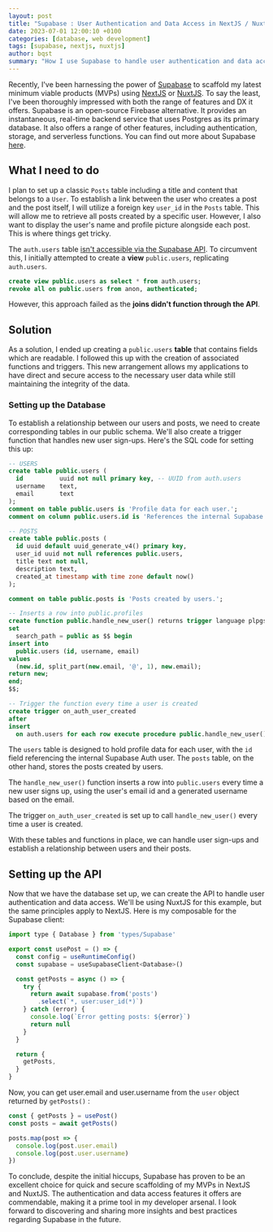 ```yaml
---
layout: post
title: "Supabase : User Authentication and Data Access in NextJS / NuxtJS"
date: 2023-07-01 12:00:10 +0100
categories: [database, web development]
tags: [supabase, nextjs, nuxtjs]
author: bqst
summary: "How I use Supabase to handle user authentication and data access in my NextJS and NuxtJS projects."
---
```


Recently, I've been harnessing the power of [Supabase](https://supabase.com/) to scaffold my latest minimum viable products (MVPs) using [NextJS](https://nextjs.org/) or [NuxtJS](https://nuxt.com/). To say the least, I've been thoroughly impressed with both the range of features and DX it offers. Supabase is an open-source Firebase alternative. It provides an instantaneous, real-time backend service that uses Postgres as its primary database. It also offers a range of other features, including authentication, storage, and serverless functions. You can find out more about Supabase [here](https://supabase.com/docs/).

## What I need to do

I plan to set up a classic `Posts` table including a title and content that belongs to a `User`. To establish a link between the user who creates a post and the post itself, I will utilize a foreign key `user_id` in the `Posts` table. This will allow me to retrieve all posts created by a specific user. However, I also want to display the user's name and profile picture alongside each post. This is where things get tricky.

The `auth.users` table [isn't accessible via the Supabase API](https://supabase.com/docs/guides/auth/managing-user-data). To circumvent this, I initially attempted to create a **view** `public.users`, replicating `auth.users`.

```sql
create view public.users as select * from auth.users;
revoke all on public.users from anon, authenticated;
```

However, this approach failed as the **joins didn't function through the API**. 

## Solution

As a solution, I ended up creating a `public.users` **table** that contains fields which are readable. I followed this up with the creation of associated functions and triggers. This new arrangement allows my applications to have direct and secure access to the necessary user data while still maintaining the integrity of the data.

### Setting up the Database

To establish a relationship between our users and posts, we need to create corresponding tables in our public schema. We'll also create a trigger function that handles new user sign-ups. Here's the SQL code for setting this up:

```sql
-- USERS
create table public.users (
  id          uuid not null primary key, -- UUID from auth.users
  username    text,
  email       text
);
comment on table public.users is 'Profile data for each user.';
comment on column public.users.id is 'References the internal Supabase Auth user.';

-- POSTS
create table public.posts (
  id uuid default uuid_generate_v4() primary key,
  user_id uuid not null references public.users,
  title text not null,
  description text,
  created_at timestamp with time zone default now()
);

comment on table public.posts is 'Posts created by users.';

-- Inserts a row into public.profiles
create function public.handle_new_user() returns trigger language plpgsql security definer
set
  search_path = public as $$ begin
insert into
  public.users (id, username, email)
values
  (new.id, split_part(new.email, '@', 1), new.email);
return new;
end;
$$;

-- Trigger the function every time a user is created
create trigger on_auth_user_created
after
insert
  on auth.users for each row execute procedure public.handle_new_user();

```

The `users` table is designed to hold profile data for each user, with the `id` field referencing the internal Supabase Auth user. The `posts` table, on the other hand, stores the posts created by users.

The `handle_new_user()` function inserts a row into `public.users` every time a new user signs up, using the user's email id and a generated username based on the email.

The trigger `on_auth_user_created` is set up to call `handle_new_user()` every time a user is created.

With these tables and functions in place, we can handle user sign-ups and establish a relationship between users and their posts.

## Setting up the API

Now that we have the database set up, we can create the API to handle user authentication and data access. We'll be using NuxtJS for this example, but the same principles apply to NextJS. Here is my composable for the Supabase client:

```javascript
import type { Database } from 'types/Supabase'

export const usePost = () => {
  const config = useRuntimeConfig()
  const supabase = useSupabaseClient<Database>()

  const getPosts = async () => {
    try {
      return await supabase.from('posts')
        .select(`*, user:user_id(*)`)
    } catch (error) {
      console.log(`Error getting posts: ${error}`)
      return null
    }
  }

  return {
    getPosts,
  }
}
```

Now, you can get user.email and user.username from the `user` object returned by `getPosts()` :

```javascript
const { getPosts } = usePost()
const posts = await getPosts()

posts.map(post => {
  console.log(post.user.email)
  console.log(post.user.username)
})
```

To conclude, despite the initial hiccups, Supabase has proven to be an excellent choice for quick and secure scaffolding of my MVPs in NextJS and NuxtJS. The authentication and data access features it offers are commendable, making it a prime tool in my developer arsenal. I look forward to discovering and sharing more insights and best practices regarding Supabase in the future.
